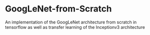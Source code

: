 # GoogLeNet-from-Scratch
An implementation of the GoogLeNet architecture from scratch in tensorflow as well as transfer learning of the Inceptionv3 architecture
